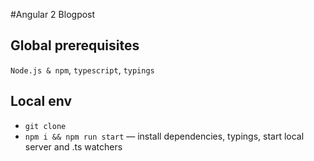 #Angular 2 Blogpost

## Global prerequisites
`Node.js & npm`, `typescript`, `typings`

## Local env
* `git clone`
* `npm i && npm run start` — install dependencies, typings, start local server and .ts watchers
